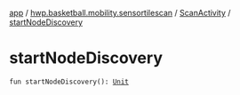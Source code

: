 [app](../../index.md) / [hwp.basketball.mobility.sensortilescan](../index.md) / [ScanActivity](index.md) / [startNodeDiscovery](.)

# startNodeDiscovery

`fun startNodeDiscovery(): `[`Unit`](https://kotlinlang.org/api/latest/jvm/stdlib/kotlin/-unit/index.html)